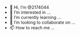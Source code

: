 - 👋 Hi, I’m @2174044
- 👀 I’m interested in ...
- 🌱 I’m currently learning ...
- 💞️ I’m looking to collaborate on ...
- 📫 How to reach me ...

<!---
2174044/2174044 is a ✨ special ✨ repository because its `README.md` (this file) appears on your GitHub profile.
You can click the Preview link to take
